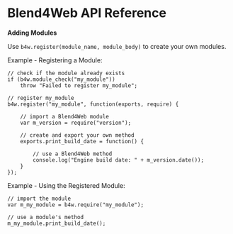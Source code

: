 Blend4Web API Reference
=======================

**Adding Modules**

Use `b4w.register(module_name, module_body)` to create your own modules.

Example - Registering a Module:

    // check if the module already exists
    if (b4w.module_check("my_module"))
        throw "Failed to register my_module";
    
    // register my_module
    b4w.register("my_module", function(exports, require) {
        
        // import a Blend4Web module
        var m_version = require("version");
        
        // create and export your own method
        exports.print_build_date = function() {

            // use a Blend4Web method
            console.log("Engine build date: " + m_version.date());
        }
    });
    

Example - Using the Registered Module:

    // import the module
    var m_my_module = b4w.require("my_module");
    
    // use a module's method
    m_my_module.print_build_date();


<!---

**Type System**

The engine API accepts only the types explicitly specified in the reference.
Cases with multiple allowed types are documented explicitly. A type of a variable
can be checked with the following code:

    VAR instanceof TYPE

e.g:

    obj instanceof Object -> true

Keep in mind, that an object may have several ancestors. In such cases the more
specific type takes precedence.

e.g:

    var vector = new Float32Array(3);

    vector instanceof Object;       // true
    vector instanceof Float32Array; // true, so the type of the vector is Float32Array


-->
